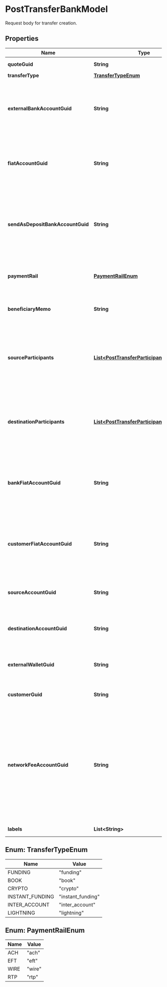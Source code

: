 

# PostTransferBankModel

Request body for transfer creation.

## Properties

| Name | Type | Description | Notes |
|------------ | ------------- | ------------- | -------------|
|**quoteGuid** | **String** | The associated quote&#39;s identifier. |  |
|**transferType** | [**TransferTypeEnum**](#TransferTypeEnum) | The type of transfer. |  |
|**externalBankAccountGuid** | **String** | The customer&#39;s &#39;plaid&#39; or &#39;plaid_processor_token&#39; external bank account&#39;s identifier. Required when transfer_type is funding or transfer_type is instant_funding. |  [optional] |
|**fiatAccountGuid** | **String** | The identifier for the fiat account to use for the transfer. Required if the customer or bank has multiple fiat accounts. Optional when transfer_type is funding. |  [optional] |
|**sendAsDepositBankAccountGuid** | **String** | The deposit bank account&#39;s identifier. Only valid for withdrawals. The deposit bank account must be owned by the customer or bank initiating the transfer. Optional when transfer_type is funding. |  [optional] |
|**paymentRail** | [**PaymentRailEnum**](#PaymentRailEnum) | The desired payment rail to initiate the transfer for. Optional when transfer_type is funding. |  [optional] |
|**beneficiaryMemo** | **String** | The memo to send to the counterparty. Optional when transfer_type is funding. |  [optional] |
|**sourceParticipants** | [**List&lt;PostTransferParticipantBankModel&gt;**](PostTransferParticipantBankModel.md) | The source participants for the transfer. Optional when transfer_type is funding, transfer_type is instant_funding, transfer_type is book, transfer_type is crypto, or transfer_type is lightning. |  [optional] |
|**destinationParticipants** | [**List&lt;PostTransferParticipantBankModel&gt;**](PostTransferParticipantBankModel.md) | The destination participants for the transfer. Optional when transfer_type is funding, transfer_type is instant_funding, transfer_type is book, transfer_type is crypto, or transfer_type is lightning. |  [optional] |
|**bankFiatAccountGuid** | **String** | The identifier for the fiat account to use for the transfer. Required if the bank has multiple fiat accounts. Optional when transfer_type is instant_funding or transfer_type is lightning. |  [optional] |
|**customerFiatAccountGuid** | **String** | The identifier for the fiat account to use for the transfer. Required if the customer has multiple fiat accounts. Optional when transfer_type is instant_funding or transfer_type is lightning. |  [optional] |
|**sourceAccountGuid** | **String** | The source account&#39;s identifier. Required when transfer_type is book or transfer_type is inter_account. |  [optional] |
|**destinationAccountGuid** | **String** | The destination account&#39;s identifier. Required when transfer_type is book or transfer_type is inter_account. |  [optional] |
|**externalWalletGuid** | **String** | The customer&#39;s external wallet&#39;s identifier. Required when transfer_type is crypto. |  [optional] |
|**customerGuid** | **String** | The customer&#39;s identifier. Required when transfer_type is lightning. |  [optional] |
|**networkFeeAccountGuid** | **String** | The network fee account&#39;s identifier. Required for network fee transfers. Must be the identifier for the customer&#39;s or bank&#39;s fiat or trading account. For customer&#39;s to pay the network fees, include the customer&#39;s fiat or trading account guid. For bank&#39;s to pay the network fees, include the bank&#39;s fiat or trading account guid. Required when transfer_type is lightning. |  [optional] |
|**labels** | **List&lt;String&gt;** | The labels associated with the transfer. |  [optional] |



## Enum: TransferTypeEnum

| Name | Value |
|---- | -----|
| FUNDING | &quot;funding&quot; |
| BOOK | &quot;book&quot; |
| CRYPTO | &quot;crypto&quot; |
| INSTANT_FUNDING | &quot;instant_funding&quot; |
| INTER_ACCOUNT | &quot;inter_account&quot; |
| LIGHTNING | &quot;lightning&quot; |



## Enum: PaymentRailEnum

| Name | Value |
|---- | -----|
| ACH | &quot;ach&quot; |
| EFT | &quot;eft&quot; |
| WIRE | &quot;wire&quot; |
| RTP | &quot;rtp&quot; |



